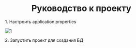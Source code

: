 <h1 align="center">Руководство к проекту</h1>
<p>1. Настроить application.properties</p> 

![1](https://github.com/ilyakharenkov/egar-repository/assets/100045092/dcd3ef79-121e-4875-8825-23ca62047147)

<p>2. Запустить проект для создания БД</p> 
